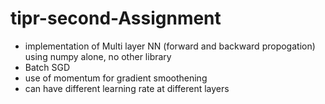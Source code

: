 # tipr-second-Assignment
* implementation of Multi layer NN (forward and backward propogation) using numpy alone, no other library
* Batch SGD
* use of momentum for gradient smoothening  
* can have different learning rate at different layers

